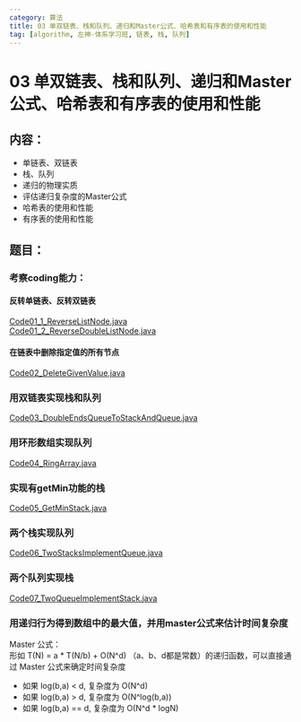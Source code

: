 ```yaml
---
category: 算法
title: 03 单双链表、栈和队列、递归和Master公式、哈希表和有序表的使用和性能
tag: [algorithm, 左神-体系学习班, 链表, 栈, 队列]
---
```

# 03 单双链表、栈和队列、递归和Master公式、哈希表和有序表的使用和性能

## 内容：
- 单链表、双链表
- 栈、队列
- 递归的物理实质
- 评估递归复杂度的Master公式
- 哈希表的使用和性能
- 有序表的使用和性能

## 题目：

### 考察coding能力：
#### 反转单链表、反转双链表
[Code01_1_ReverseListNode.java](https://github.com/nibnait/algorithms/blob/master/src/main/java/algorithm_practice/algorithmzuo/b_%E4%BD%93%E7%B3%BB%E5%AD%A6%E4%B9%A0%E7%8F%AD/class03/Code01_1_ReverseListNode.java)  
[Code01_2_ReverseDoubleListNode.java](https://github.com/nibnait/algorithms/blob/master/src/main/java/algorithm_practice/algorithmzuo/b_%E4%BD%93%E7%B3%BB%E5%AD%A6%E4%B9%A0%E7%8F%AD/class03/Code01_2_ReverseDoubleListNode.java)
#### 在链表中删除指定值的所有节点
[Code02_DeleteGivenValue.java](https://github.com/nibnait/algorithms/blob/master/src/main/java/algorithm_practice/algorithmzuo/b_%E4%BD%93%E7%B3%BB%E5%AD%A6%E4%B9%A0%E7%8F%AD/class03/Code02_DeleteGivenValue.java)

### 用双链表实现栈和队列
[Code03_DoubleEndsQueueToStackAndQueue.java](https://github.com/nibnait/algorithms/blob/master/src/main/java/algorithm_practice/algorithmzuo/b_%E4%BD%93%E7%B3%BB%E5%AD%A6%E4%B9%A0%E7%8F%AD/class03/Code03_DoubleEndsQueueToStackAndQueue.java)

### 用环形数组实现队列
[Code04_RingArray.java](https://github.com/nibnait/algorithms/blob/master/src/main/java/algorithm_practice/algorithmzuo/b_%E4%BD%93%E7%B3%BB%E5%AD%A6%E4%B9%A0%E7%8F%AD/class03/Code04_RingArray.java)

### 实现有getMin功能的栈
[Code05_GetMinStack.java](https://github.com/nibnait/algorithms/blob/master/src/main/java/algorithm_practice/algorithmzuo/b_%E4%BD%93%E7%B3%BB%E5%AD%A6%E4%B9%A0%E7%8F%AD/class03/Code05_GetMinStack.java)

### 两个栈实现队列
[Code06_TwoStacksImplementQueue.java](https://github.com/nibnait/algorithms/blob/master/src/main/java/algorithm_practice/algorithmzuo/b_%E4%BD%93%E7%B3%BB%E5%AD%A6%E4%B9%A0%E7%8F%AD/class03/Code06_TwoStacksImplementQueue.java)

### 两个队列实现栈
[Code07_TwoQueueImplementStack.java](https://github.com/nibnait/algorithms/blob/master/src/main/java/algorithm_practice/algorithmzuo/b_%E4%BD%93%E7%B3%BB%E5%AD%A6%E4%B9%A0%E7%8F%AD/class03/Code07_TwoQueueImplementStack.java)

### 用递归行为得到数组中的最大值，并用master公式来估计时间复杂度
Master 公式：  
形如 T(N) = a * T(N/b) + O(N^d) （a、b、d都是常数）的递归函数，可以直接通过 Master 公式来确定时间复杂度  
 - 如果 log(b,a) < d, 复杂度为 O(N^d)
 - 如果 log(b,a) > d, 复杂度为 O(N^log(b,a))
 - 如果 log(b,a) == d, 复杂度为 O(N^d * logN)


